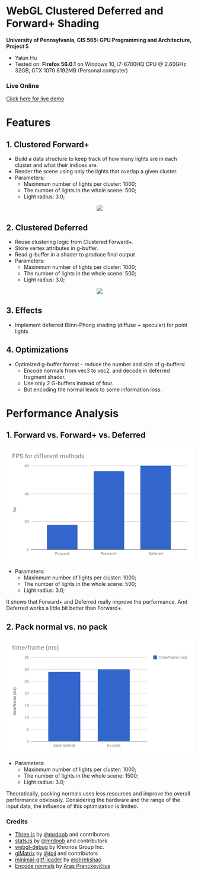 WebGL Clustered Deferred and Forward+ Shading
======================

**University of Pennsylvania, CIS 565: GPU Programming and Architecture, Project 5**

* Yalun Hu
* Tested on: **Firefox 56.0.1** on
  Windows 10, i7-6700HQ CPU @ 2.60GHz 32GB, GTX 1070 8192MB (Personal computer)

### Live Online

[Click here for live demo](https://chestnutwww.github.io/Project5-WebGL-Clustered-Deferred-Forward-Plus/)

# Features

## 1. Clustered Forward+
* Build a data structure to keep track of how many lights are in each cluster and what their indices are.
* Render the scene using only the lights that overlap a given cluster.
* Parameters:
    * Maxinmum number of lights per cluster: 1000;
    * The number of lights in the whole scene: 500;
    * Light radius: 3.0;

<p align="center">
  <img src="imgs/fplus.gif">
</p>


## 2. Clustered Deferred

* Reuse clustering logic from Clustered Forward+.
* Store vertex attributes in g-buffer.
* Read g-buffer in a shader to produce final output
* Parameters:
    * Maxinmum number of lights per cluster: 1000;
    * The number of lights in the whole scene: 500;
    * Light radius: 3.0;

<p align="center">
  <img src="imgs/fplus.gif">
</p>


## 3. Effects

* Implement deferred Blinn-Phong shading (diffuse + specular) for point lights


## 4. Optimizations

* Optimized g-buffer format - reduce the number and size of g-buffers:
    * Encode normals from vec3 to vec2, and decode in deferred fragment shader.
    * Use only 2 G-buffers instead of four.
    * But encoding the normal leads to some information loss.


# Performance Analysis

## 1. Forward vs. Forward+ vs. Deferred

<p align="center">
  <img src="imgs/ffd.png">
</p>

* Parameters:
    * Maxinmum number of lights per cluster: 1000;
    * The number of lights in the whole scene: 500;
    * Light radius: 3.0;

It shows that Forward+ and Deferred really improve the performance. And Deferred works a little bit better than Forward+.


## 2. Pack normal vs. no pack

<p align="center">
  <img src="imgs/p.png">
</p>

* Parameters:
    * Maxinmum number of lights per cluster: 1000;
    * The number of lights in the whole scene: 1500;
    * Light radius: 3.0;

Theoratically, packing normals uses less resources and improve the overall performance obviously. Considering the hardware and the range of the input data, the influence of this optimization is limited.


### Credits

* [Three.js](https://github.com/mrdoob/three.js) by [@mrdoob](https://github.com/mrdoob) and contributors
* [stats.js](https://github.com/mrdoob/stats.js) by [@mrdoob](https://github.com/mrdoob) and contributors
* [webgl-debug](https://github.com/KhronosGroup/WebGLDeveloperTools) by Khronos Group Inc.
* [glMatrix](https://github.com/toji/gl-matrix) by [@toji](https://github.com/toji) and contributors
* [minimal-gltf-loader](https://github.com/shrekshao/minimal-gltf-loader) by [@shrekshao](https://github.com/shrekshao)
* [Encode normals](https://aras-p.info/texts/CompactNormalStorage.html#method03spherical) by [Aras Pranckevičius](https://aras-p.info/)
